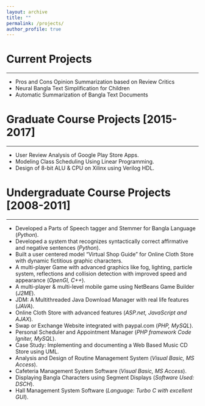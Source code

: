 ```yaml
---
layout: archive
title: ""
permalink: /projects/
author_profile: true
---
```


# Current Projects
----------------
* Pros and Cons Opinion Summarization based on Review Critics
* Neural Bangla Text Simplification for Children
* Automatic Summarization of Bangla Text Documents


# Graduate Course Projects [2015-2017]
----------------
* User Review Analysis of Google Play Store Apps. 
* Modeling Class Scheduling Using Linear Programming.
* Design of 8-bit ALU & CPU on Xilinx using Verilog HDL.


# Undergraduate Course Projects [2008-2011]
----------------
* Developed a Parts of Speech tagger and Stemmer for Bangla Language (*Python*).
* Developed  a system  that  recognizes  syntactically  correct  affirmative  and negative sentences (*Python*).
* Built a user centered model “Virtual Shop Guide” for Online Cloth Store with dynamic fictitious graphic characters.
* A  multi-player  Game  with  advanced  graphics  like  fog,  lighting,  particle system, reflections and collision detection with improved  speed and appearance (*OpenGl, C++*).
* A multi-player & multi-level mobile game using NetBeans Game Builder (*J2ME*).
* JDM: A Multithreaded Java Download Manager with real life features (*JAVA*).
* Online Cloth Store with advanced features (*ASP.net, JavaScript and AJAX*).
* Swap or Exchange Website integrated with paypal.com (*PHP, MySQL*).
* Personal Scheduler and Appointment Manager (*PHP framework Code Igniter, MySQL*).
* Case Study: Implementing and documenting a Web Based Music CD Store using UML.
* Analysis and Design of Routine Management System (*Visual Basic, MS Access*).
* Cafeteria Management System Software (*Visual Basic, MS Access*).
* Displaying Bangla Characters using Segment Displays (*Software Used: DSCH*).
* Hall Management System Software (*Language: Turbo C with excellent GUI*).